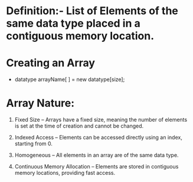 # Definition:- List of Elements of the same data type placed in a contiguous memory location.

# Creating an Array

-   datatype arrayName[ ] = new datatype[size];

# Array Nature:

1. Fixed Size – Arrays have a fixed size, meaning the number of elements is set at the time of creation and cannot be changed.

2. Indexed Access – Elements can be accessed directly using an index, starting from 0.

3. Homogeneous – All elements in an array are of the same data type.

4. Continuous Memory Allocation – Elements are stored in contiguous memory locations, providing fast access.
